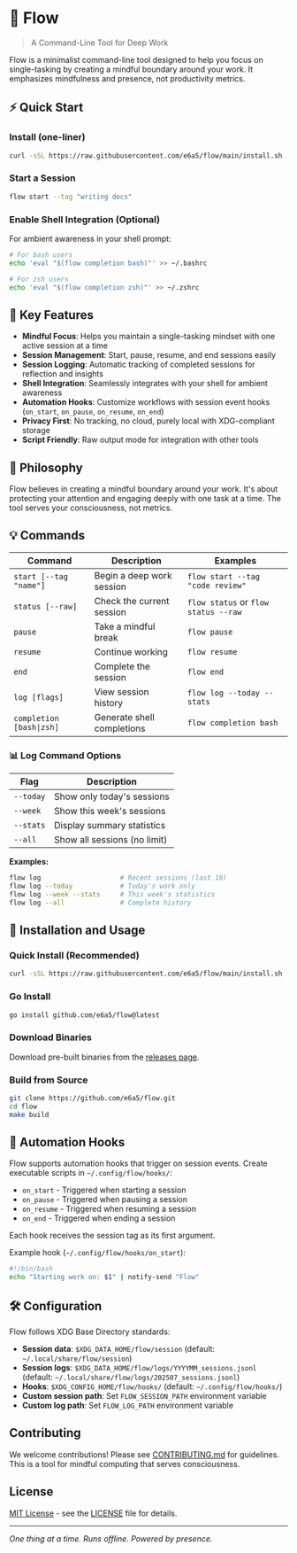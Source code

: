 # 🌊 Flow

> A Command-Line Tool for Deep Work

Flow is a minimalist command-line tool designed to help you focus on single-tasking by creating a mindful boundary around your work. It emphasizes mindfulness and presence, not productivity metrics.

## ⚡ Quick Start

### Install (one-liner)

```bash
curl -sSL https://raw.githubusercontent.com/e6a5/flow/main/install.sh | bash
```

### Start a Session

```bash
flow start --tag "writing docs"
```

### Enable Shell Integration (Optional)

For ambient awareness in your shell prompt:

```bash
# For bash users
echo 'eval "$(flow completion bash)"' >> ~/.bashrc

# For zsh users  
echo 'eval "$(flow completion zsh)"' >> ~/.zshrc
```

## 🌟 Key Features

- **Mindful Focus**: Helps you maintain a single-tasking mindset with one active session at a time
- **Session Management**: Start, pause, resume, and end sessions easily
- **Session Logging**: Automatic tracking of completed sessions for reflection and insights
- **Shell Integration**: Seamlessly integrates with your shell for ambient awareness
- **Automation Hooks**: Customize workflows with session event hooks (`on_start`, `on_pause`, `on_resume`, `on_end`)
- **Privacy First**: No tracking, no cloud, purely local with XDG-compliant storage
- **Script Friendly**: Raw output mode for integration with other tools

## 🌿 Philosophy

Flow believes in creating a mindful boundary around your work. It's about protecting your attention and engaging deeply with one task at a time. The tool serves your consciousness, not metrics.

## 💡 Commands

| Command | Description | Examples |
| ------- | ----------- | -------- |
| `start [--tag "name"]` | Begin a deep work session | `flow start --tag "code review"` |
| `status [--raw]` | Check the current session | `flow status` or `flow status --raw` |
| `pause` | Take a mindful break | `flow pause` |
| `resume` | Continue working | `flow resume` |
| `end` | Complete the session | `flow end` |
| `log [flags]` | View session history | `flow log --today --stats` |
| `completion [bash\|zsh]` | Generate shell completions | `flow completion bash` |

### 📊 Log Command Options

| Flag | Description |
| ---- | ----------- |
| `--today` | Show only today's sessions |
| `--week` | Show this week's sessions |
| `--stats` | Display summary statistics |
| `--all` | Show all sessions (no limit) |

**Examples:**
```bash
flow log                    # Recent sessions (last 10)
flow log --today            # Today's work only
flow log --week --stats     # This week's statistics
flow log --all              # Complete history
```

## 🔧 Installation and Usage

### Quick Install (Recommended)

```bash
curl -sSL https://raw.githubusercontent.com/e6a5/flow/main/install.sh | bash
```

### Go Install

```bash
go install github.com/e6a5/flow@latest
```

### Download Binaries

Download pre-built binaries from the [releases page](https://github.com/e6a5/flow/releases).

### Build from Source

```bash
git clone https://github.com/e6a5/flow.git
cd flow
make build
```

## 🎣 Automation Hooks

Flow supports automation hooks that trigger on session events. Create executable scripts in `~/.config/flow/hooks/`:

- `on_start` - Triggered when starting a session
- `on_pause` - Triggered when pausing a session  
- `on_resume` - Triggered when resuming a session
- `on_end` - Triggered when ending a session

Each hook receives the session tag as its first argument.

Example hook (`~/.config/flow/hooks/on_start`):
```bash
#!/bin/bash
echo "Starting work on: $1" | notify-send "Flow" 
```

## 🛠️ Configuration

Flow follows XDG Base Directory standards:

- **Session data**: `$XDG_DATA_HOME/flow/session` (default: `~/.local/share/flow/session`)
- **Session logs**: `$XDG_DATA_HOME/flow/logs/YYYYMM_sessions.jsonl` (default: `~/.local/share/flow/logs/202507_sessions.jsonl`)
- **Hooks**: `$XDG_CONFIG_HOME/flow/hooks/` (default: `~/.config/flow/hooks/`)
- **Custom session path**: Set `FLOW_SESSION_PATH` environment variable
- **Custom log path**: Set `FLOW_LOG_PATH` environment variable

## Contributing

We welcome contributions! Please see [CONTRIBUTING.md](CONTRIBUTING.md) for guidelines. This is a tool for mindful computing that serves consciousness.

## License

[MIT License](LICENSE) - see the [LICENSE](LICENSE) file for details.

---

*One thing at a time. Runs offline. Powered by presence.*